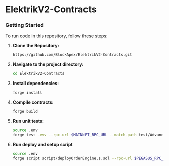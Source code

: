 # ElektrikV2-Contracts

### Getting Started

To run code in this repository, follow these steps:

1. **Clone the Repository:**

   ```bash
   https://github.com/BlockApex/ElektrikV2-Contracts.git

2. **Navigate to the project directory:**
    ```bash
    cd ElektrikV2-Contracts

3. **Install dependencies:**
   ```bash
   forge install

4. **Compile contracts:**
   ```bash
   forge build

5. **Run unit tests:**
   ```bash
   source .env
   forge test -vvv --rpc-url $MAINNET_RPC_URL --match-path test/AdvancedOrderEngine.t.sol
   ```

6. **Run deploy and setup script**
   ```bash
   source .env
   forge script script/deployOrderEngine.s.sol --rpc-url $PEGASUS_RPC_URL --legacy --broadcast
   ```

